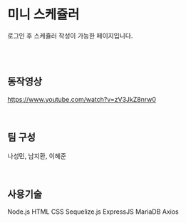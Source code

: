 # 미니 스케쥴러

로그인 후 스케쥴러 작성이 가능한 페이지입니다. <br>

<br>
<br>

## 동작영상
https://www.youtube.com/watch?v=zV3JkZ8nrw0

<br>

## 팀 구성 
나성민, 남지환, 이혜준

<br>

## 사용기술 <br>
Node.js HTML CSS Sequelize.js ExpressJS MariaDB Axios
